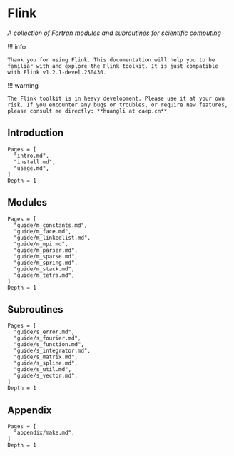 # Flink

*A collection of Fortran modules and subroutines for scientific computing*

!!! info

    Thank you for using Flink. This documentation will help you to be familiar with and explore the Flink toolkit. It is just compatible with Flink v1.2.1-devel.250430.

!!! warning

    The Flink toolkit is in heavy development. Please use it at your own risk. If you encounter any bugs or troubles, or require new features, please consult me directly: **huangli at caep.cn**

## Introduction

```@contents
Pages = [
  "intro.md",
  "install.md",
  "usage.md",
]
Depth = 1
```

## Modules

```@contents
Pages = [
  "guide/m_constants.md",
  "guide/m_face.md",
  "guide/m_linkedlist.md",
  "guide/m_mpi.md",
  "guide/m_parser.md",
  "guide/m_sparse.md",
  "guide/m_spring.md",
  "guide/m_stack.md",
  "guide/m_tetra.md",
]
Depth = 1
```

## Subroutines

```@contents
Pages = [
  "guide/s_error.md",
  "guide/s_fourier.md",
  "guide/s_function.md",
  "guide/s_integrator.md",
  "guide/s_matrix.md",
  "guide/s_spline.md",
  "guide/s_util.md",
  "guide/s_vector.md",
]
Depth = 1
```

## Appendix

```@contents
Pages = [
  "appendix/make.md",
]
Depth = 1
```
